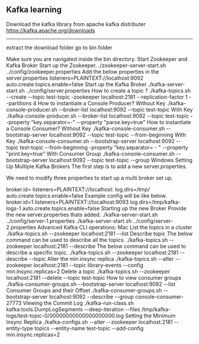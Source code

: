Kafka learning 
------------------
Download the kafka library from apache kafka distributer</br>
https://kafka.apache.org/downloads

--------------

extract the download folder
go to bin folder

Make sure you are navigated inside the bin directory.
Start Zookeeper and Kafka Broker
Start up the Zookeeper.
./zookeeper-server-start.sh ../config/zookeeper.properties
Add the below properties in the server.properties
listeners=PLAINTEXT://localhost:9092
auto.create.topics.enable=false
Start up the Kafka Broker
./kafka-server-start.sh ../config/server.properties
How to create a topic ?
./kafka-topics.sh --create --topic test-topic -zookeeper localhost:2181 --replication-factor 1 --partitions 4
How to instantiate a Console Producer?
Without Key
./kafka-console-producer.sh --broker-list localhost:9092 --topic test-topic
With Key
./kafka-console-producer.sh --broker-list localhost:9092 --topic test-topic --property "key.separator=-" --property "parse.key=true"
How to instantiate a Console Consumer?
Without Key
./kafka-console-consumer.sh --bootstrap-server localhost:9092 --topic test-topic --from-beginning
With Key
./kafka-console-consumer.sh --bootstrap-server localhost:9092 --topic test-topic --from-beginning -property "key.separator= - " --property "print.key=true"
With Consumer Group
./kafka-console-consumer.sh --bootstrap-server localhost:9092 --topic test-topic --group <group-name>
Windows
Setting Up Multiple Kafka Brokers
The first step is to add a new server.properties.

We need to modify three properties to start up a multi broker set up.

broker.id=<unique-broker-d>
listeners=PLAINTEXT://localhost:<unique-port>
log.dirs=/tmp/<unique-kafka-folder>
auto.create.topics.enable=false
Example config will be like below.
broker.id=1
listeners=PLAINTEXT://localhost:9093
log.dirs=/tmp/kafka-logs-1
auto.create.topics.enable=false
Starting up the new Broker
Provide the new server.properties thats added.
./kafka-server-start.sh ../config/server-1.properties
./kafka-server-start.sh ../config/server-2.properties
Advanced Kafka CLI operations:
Mac
List the topics in a cluster
./kafka-topics.sh --zookeeper localhost:2181 --list
Describe topic
The below command can be used to describe all the topics.
./kafka-topics.sh --zookeeper localhost:2181 --describe
The below command can be used to describe a specific topic.
./kafka-topics.sh --zookeeper localhost:2181 --describe --topic <topic-name>
Alter the min insync replica
./kafka-topics.sh --alter --zookeeper localhost:2181 --topic library-events --config min.insync.replicas=2
Delete a topic
./kafka-topics.sh --zookeeper localhost:2181 --delete --topic test-topic
How to view consumer groups
./kafka-consumer-groups.sh --bootstrap-server localhost:9092 --list
Consumer Groups and their Offset
./kafka-consumer-groups.sh --bootstrap-server localhost:9092 --describe --group console-consumer-27773
Viewing the Commit Log
./kafka-run-class.sh kafka.tools.DumpLogSegments --deep-iteration --files /tmp/kafka-logs/test-topic-0/00000000000000000000.log
Setting the Minimum Insync Replica
./kafka-configs.sh --alter --zookeeper localhost:2181 --entity-type topics --entity-name test-topic --add-config min.insync.replicas=2


